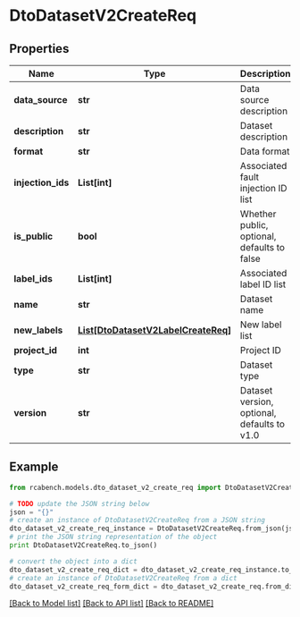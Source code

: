 # DtoDatasetV2CreateReq


## Properties

Name | Type | Description | Notes
------------ | ------------- | ------------- | -------------
**data_source** | **str** | Data source description | [optional] 
**description** | **str** | Dataset description | [optional] 
**format** | **str** | Data format | [optional] 
**injection_ids** | **List[int]** | Associated fault injection ID list | [optional] 
**is_public** | **bool** | Whether public, optional, defaults to false | [optional] 
**label_ids** | **List[int]** | Associated label ID list | [optional] 
**name** | **str** | Dataset name | 
**new_labels** | [**List[DtoDatasetV2LabelCreateReq]**](DtoDatasetV2LabelCreateReq.md) | New label list | [optional] 
**project_id** | **int** | Project ID | 
**type** | **str** | Dataset type | 
**version** | **str** | Dataset version, optional, defaults to v1.0 | [optional] 

## Example

```python
from rcabench.models.dto_dataset_v2_create_req import DtoDatasetV2CreateReq

# TODO update the JSON string below
json = "{}"
# create an instance of DtoDatasetV2CreateReq from a JSON string
dto_dataset_v2_create_req_instance = DtoDatasetV2CreateReq.from_json(json)
# print the JSON string representation of the object
print DtoDatasetV2CreateReq.to_json()

# convert the object into a dict
dto_dataset_v2_create_req_dict = dto_dataset_v2_create_req_instance.to_dict()
# create an instance of DtoDatasetV2CreateReq from a dict
dto_dataset_v2_create_req_form_dict = dto_dataset_v2_create_req.from_dict(dto_dataset_v2_create_req_dict)
```
[[Back to Model list]](../README.md#documentation-for-models) [[Back to API list]](../README.md#documentation-for-api-endpoints) [[Back to README]](../README.md)


